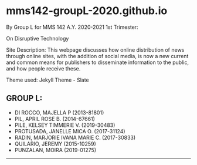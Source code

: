 # mms142-groupL-2020.github.io

By Group L for MMS 142 A.Y. 2020-2021 1st Trimester:

On Disruptive Technology

Site Description: This webpage discusses how online distribution of news through online sites, with the addition of social media, is now a new current and common means for publishers to disseminate information to the public, and how people receive these.

Theme used: Jekyll Theme - Slate

## GROUP L:
- DI ROCCO, MAJELLA P (2013-81801)
- PIL, APRIL ROSE B. (2014-67661)
- PILE, KELSEY TIMMERIE V. (2019-30483)
- PROTUSADA, JANELLE MICA O. (2017-31124)
- RADIN, MARJORIE IVANA MARIE C. (2017-30833)
- QUILARIO, JEREMY (2015-10259)
- PUNZALAN, MOIRA (2019-01275)

***
